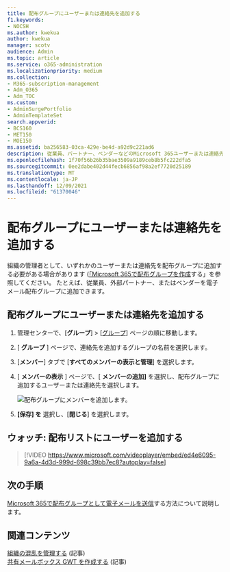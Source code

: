 ```yaml
---
title: 配布グループにユーザーまたは連絡先を追加する
f1.keywords:
- NOCSH
ms.author: kwekua
author: kwekua
manager: scotv
audience: Admin
ms.topic: article
ms.service: o365-administration
ms.localizationpriority: medium
ms.collection:
- M365-subscription-management
- Adm_O365
- Adm_TOC
ms.custom:
- AdminSurgePortfolio
- AdminTemplateSet
search.appverid:
- BCS160
- MET150
- MOE150
ms.assetid: ba256583-03ca-429e-be4d-a92d9c221ad6
description: 従業員、パートナー、ベンダーなどのMicrosoft 365ユーザーまたは連絡先を電子メール配布グループに追加する方法について説明します。
ms.openlocfilehash: 1f70f56b26b35bae3509a9189ceb8b5fc222dfa5
ms.sourcegitcommit: 0ee2dabe402d44fecb6856af98a2ef7720d25189
ms.translationtype: MT
ms.contentlocale: ja-JP
ms.lasthandoff: 12/09/2021
ms.locfileid: "61370046"
---
```

# <a name="add-a-user-or-contact-to-a-distribution-group"></a>配布グループにユーザーまたは連絡先を追加する

組織の管理者として、いずれかのユーザーまたは連絡先を配布グループに追加する必要がある場合があります ([「Microsoft 365で配布グループを作成](../setup/create-distribution-lists.md)する」を参照してください。 たとえば、従業員、外部パートナー、またはベンダーを電子メール配布グループに追加できます。
  
## <a name="add-a-user-or-contact-to-a-distribution-group"></a>配布グループにユーザーまたは連絡先を追加する

1. 管理センターで、[**グループ**] \> [<a href="https://go.microsoft.com/fwlink/p/?linkid=2052855" target="_blank">グループ</a>] ページの順に移動します。

2. [ **グループ** ] ページで、連絡先を追加するグループの名前を選択します。

3. [**メンバー**] タブで [**すべてのメンバーの表示と管理**] を選択します。 

4. [ **メンバーの表示** ] ページで、[ **メンバーの追加]** を選択し、配布グループに追加するユーザーまたは連絡先を選択します。 
    
    ![配布グループにメンバーを追加します。](../../media/f79f59f8-1606-43fe-bae6-df74f5b6259d.png)
  
5. **[保存] を** 選択し、[**閉じる**] を選択します。

## <a name="watch-add-a-user-to-a-distribution-list"></a>ウォッチ: 配布リストにユーザーを追加する
  
> [!VIDEO https://www.microsoft.com/videoplayer/embed/ed4e6095-9a6a-4d3d-999d-698c39bb7ec8?autoplay=false]
  
## <a name="next-steps"></a>次の手順

[Microsoft 365で配布グループとして電子メールを送信](../manage/send-email-as-distribution-list.md)する方法について説明します。

## <a name="related-content"></a>関連コンテンツ

[組織の混乱を管理する](configure-clutter.md) (記事)\
[共有メールボックス GWT を作成する](create-a-shared-mailbox.md) (記事)

